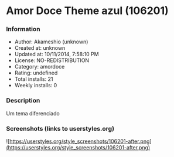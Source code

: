# Amor Doce Theme azul (106201)

### Information
- Author: Akameshio (unknown)
- Created at: unknown
- Updated at: 10/11/2014, 7:58:10 PM
- License: NO-REDISTRIBUTION
- Category: amordoce
- Rating: undefined
- Total installs: 21
- Weekly installs: 0


### Description
Um tema diferenciado


### Screenshots (links to userstyles.org)
![https://userstyles.org/style_screenshots/106201-after.png](https://userstyles.org/style_screenshots/106201-after.png)


